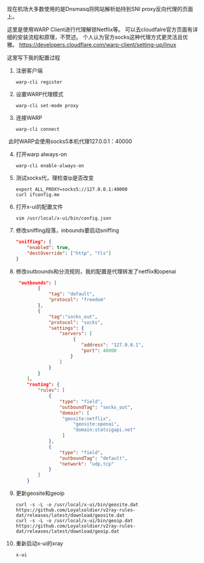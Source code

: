 现在机场大多数使用的是Dnsmasq将网站解析劫持到SNI proxy反向代理的页面上。

这里是使用WARP Client进行代理解锁Netflix等。
可以去cloudfalre官方页面有详细的安装流程和原理，不赘述。
个人认为官方socks这种代理方式更灵活且优雅。
https://developers.cloudflare.com/warp-client/setting-up/linux

这里写下我的配置过程

1. 注册客户端

   ```shell
   warp-cli register
   ```

2. 设置WARP代理模式

   ```shell
   warp-cli set-mode proxy
   ```

3. 连接WARP

   ```shell
   warp-cli connect
   ```

​		此时WARP会使用socks5本机代理127.0.0.1：40000

4. 打开warp always-on

   ```shell
   warp-cli enable-always-on
   ```

5. 测试socks代，理检查ip是否改变

   ```shell
   export ALL_PROXY=socks5://127.0.0.1:40000
   curl ifconfig.me
   ```

6. 打开x-ui的配置文件

   ```shell
   vim /usr/local/x-ui/bin/config.json	
   ```

7. 修改sniffing段落，inbounds要启动sniffing

   ```json
   "sniffing": {
       "enabled": true,
       "destOverride": ["http", "tls"]
   }
   ```

8. 修改outbounds和分流规则，我的配置是代理转发了netflix和openai

   ```json
    "outbounds": [
           {
               "tag": "default",
               "protocol": "freedom"
           },
           {
               "tag":"socks_out",
               "protocol": "socks",
               "settings": {
                   "servers": [
                        {
                           "address": "127.0.0.1",
                           "port": 40000
                       }
                   ]
               }
           }
       ],
       "routing": {
           "rules": [
               {
                   "type": "field",
                   "outboundTag": "socks_out",
                   "domain": [
                   	"geosite:netflix",
              			"geosite:openai",
              			"domain:statsigapi.net"
            		]
               },
               {
                   "type": "field",
                   "outboundTag": "default",
                   "network": "udp,tcp"
               }
           ]
       }
   ```

9. 更新geosite和geoip

   ```shell
   curl -s -L -o /usr/local/x-ui/bin/geosite.dat https://github.com/Loyalsoldier/v2ray-rules-dat/releases/latest/download/geosite.dat
   curl -s -L -o /usr/local/x-ui/bin/geoip.dat https://github.com/Loyalsoldier/v2ray-rules-dat/releases/latest/download/geoip.dat
   ```

10. 重新启动x-ui的xray

    ```shell
    x-ui
    ```



